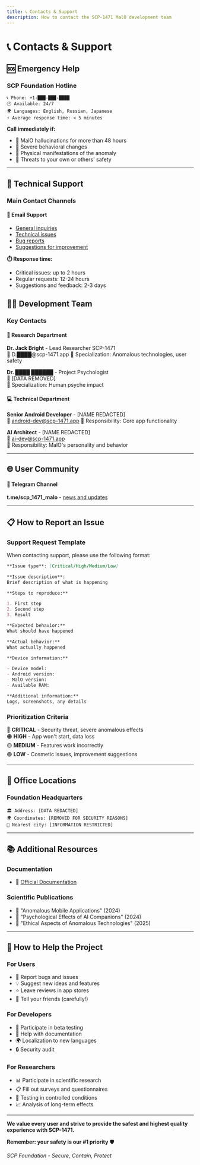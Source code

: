 ```yaml
---
title: 📞 Contacts & Support
description: How to contact the SCP-1471 MalO development team
---
```


# 📞 Contacts & Support

## 🆘 Emergency Help

### SCP Foundation Hotline

```
📞 Phone: +1-███-███-████
🕐 Available: 24/7
🌍 Languages: English, Russian, Japanese
⚡ Average response time: < 5 minutes
```

**Call immediately if:**

- 🚨 MalO hallucinations for more than 48 hours
- 🚨 Severe behavioral changes
- 🚨 Physical manifestations of the anomaly
- 🚨 Threats to your own or others' safety

---

## 💬 Technical Support

### Main Contact Channels

#### 📧 Email Support

- [General inquiries](https://github.com/digital-containment/malo/issues)
- [Technical issues](https://github.com/digital-containment/malo/issues)
- [Bug reports](https://github.com/digital-containment/malo/issues)
- [Suggestions for improvement](https://github.com/digital-containment/malo/issues)

**⏱️ Response time:**

- Critical issues: up to 2 hours
- Regular requests: 12-24 hours
- Suggestions and feedback: 2-3 days

## 👨‍💻 Development Team

### Key Contacts

#### 🧪 Research Department

**Dr. Jack Bright** - Lead Researcher SCP-1471  
📧 D.████@scp-1471.app
🔬 Specialization: Anomalous technologies, user safety

**Dr. ████ ██████** - Project Psychologist  
📧 [DATA REMOVED]  
🧠 Specialization: Human psyche impact

#### 💻 Technical Department

**Senior Android Developer** - [NAME REDACTED]  
📧 android-dev@scp-1471.app
📱 Responsibility: Core app functionality

**AI Architect** - [NAME REDACTED]  
📧 ai-dev@scp-1471.app  
🤖 Responsibility: MalO's personality and behavior

---

## 🌐 User Community

#### 📱 Telegram Channel

**t.me/scp_1471_malo** - [news and updates](https://t.me/scp_1471_malo)

---

## 📋 How to Report an Issue

### Support Request Template

When contacting support, please use the following format:

```markdown
**Issue type**: [Critical/High/Medium/Low]

**Issue description**:
Brief description of what is happening

**Steps to reproduce:**

1. First step
2. Second step
3. Result

**Expected behavior:**
What should have happened

**Actual behavior:**
What actually happened

**Device information:**

- Device model:
- Android version:
- MalO version:
- Available RAM:

**Additional information:**
Logs, screenshots, any details
```

### Prioritization Criteria

🔴 **CRITICAL** - Security threat, severe anomalous effects  
🟠 **HIGH** - App won't start, data loss  
🟡 **MEDIUM** - Features work incorrectly  
🟢 **LOW** - Cosmetic issues, improvement suggestions

---

## 🏢 Office Locations

### Foundation Headquarters

```
🏛️ Address: [DATA REDACTED]
🌍 Coordinates: [REMOVED FOR SECURITY REASONS]
🚗 Nearest city: [INFORMATION RESTRICTED]
```

---

## 📚 Additional Resources

### Documentation

- 📖 [Official Documentation](/docs/intro)

### Scientific Publications

- 📄 "Anomalous Mobile Applications" (2024)
- 📄 "Psychological Effects of AI Companions" (2024)
- 📄 "Ethical Aspects of Anomalous Technologies" (2025)

---

## 🤝 How to Help the Project

### For Users

- 🐛 Report bugs and issues
- 💡 Suggest new ideas and features
- ⭐ Leave reviews in app stores
- 👥 Tell your friends (carefully!)

### For Developers

- 🔧 Participate in beta testing
- 📝 Help with documentation
- 🌍 Localization to new languages
- 🔒 Security audit

### For Researchers

- 📊 Participate in scientific research
- 📋 Fill out surveys and questionnaires
- 🧪 Testing in controlled conditions
- 📈 Analysis of long-term effects

---

**We value every user and strive to provide the safest and highest quality experience with SCP-1471.**

**Remember: your safety is our #1 priority** 🛡️

_SCP Foundation - Secure, Contain, Protect_
